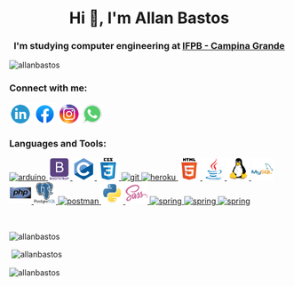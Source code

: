 <h1 align="center">Hi 👋, I'm Allan Bastos</h1>
<h3 align="center">I'm studying computer engineering at <a href="https://www.ifpb.edu.br/campinagrande">IFPB - Campina Grande</a></h3>

<p align="left"> <img src="https://komarev.com/ghpvc/?username=allanbastos&label=Profile%20views&color=0e75b6&style=flat" alt="allanbastos" /> </p>


<h3 align="left">Connect with me:</h3>
<p align="left">
<a href="https://linkedin.com/in/allanbastos98" target="blank"> <img align="center" src="imagens/linkedin_icone.png" alt="allanbastos98" height="40" width="40" /></a>
<a href="https://fb.com/bastosallan98" target="blank"><img align="center" src="imagens/facebook_icone.png" alt="bastosallan98" height="40" width="40" /></a>
<a href="https://instagram.com/poxa_laan" target="blank"><img align="center" src="imagens/instagram_icone.png" alt="poxa_laan" height="40" width="40" /></a>
<a href="https://wa.link/ye9kdb" target="blank"><img align="center" src="imagens/whatsapp.png" alt="whatsapp" height="35" width="35" /></a>  </p>

<h3 align="left">Languages and Tools:</h3>

<p align="left">  <a href="https://www.arduino.cc/" target="_blank"> <img src="https://cdn.worldvectorlogo.com/logos/arduino-1.svg" alt="arduino" width="40" height="40"/> </a>   <a href="https://getbootstrap.com" target="_blank"> <img src="https://raw.githubusercontent.com/devicons/devicon/master/icons/bootstrap/bootstrap-plain-wordmark.svg" alt="bootstrap" width="40" height="40"/> </a>   <a href="https://www.cprogramming.com/" target="_blank"> <img src="https://raw.githubusercontent.com/devicons/devicon/master/icons/c/c-original.svg" alt="c" width="40" height="40"/> </a>   <a href="https://www.w3schools.com/css/" target="_blank"> <img src="https://raw.githubusercontent.com/devicons/devicon/master/icons/css3/css3-original-wordmark.svg" alt="css3" width="40" height="40"/> </a>   <a href="https://git-scm.com/" target="_blank"> <img src="https://www.vectorlogo.zone/logos/git-scm/git-scm-icon.svg" alt="git" width="40" height="40"/> </a>   <a href="https://heroku.com" target="_blank"> <img src="https://www.vectorlogo.zone/logos/heroku/heroku-icon.svg" alt="heroku" width="40" height="40"/> </a> <a href="https://www.w3.org/html/" target="_blank"> <img src="https://raw.githubusercontent.com/devicons/devicon/master/icons/html5/html5-original-wordmark.svg" alt="html5" width="40" height="40"/> </a> <a href="https://www.java.com" target="_blank"> <img src="https://raw.githubusercontent.com/devicons/devicon/master/icons/java/java-original.svg" alt="java" width="40" height="40"/> </a> <a href="https://www.linux.org/" target="_blank"> <img src="https://raw.githubusercontent.com/devicons/devicon/master/icons/linux/linux-original.svg" alt="linux" width="40" height="40"/> </a> <a href="https://www.mysql.com/" target="_blank"> <img src="https://raw.githubusercontent.com/devicons/devicon/master/icons/mysql/mysql-original-wordmark.svg" alt="mysql" width="40" height="40"/> </a> <a href="https://www.php.net" target="_blank"> <img src="https://raw.githubusercontent.com/devicons/devicon/master/icons/php/php-original.svg" alt="php" width="40" height="40"/> </a>  <a href="https://www.postgresql.org" target="_blank"> <img src="https://raw.githubusercontent.com/devicons/devicon/master/icons/postgresql/postgresql-original-wordmark.svg" alt="postgresql" width="40" height="40"/> </a> <a href="https://postman.com" target="_blank"> <img src="https://www.vectorlogo.zone/logos/getpostman/getpostman-icon.svg" alt="postman" width="40" height="40"/> </a> <a href="https://www.python.org" target="_blank"> <img src="https://raw.githubusercontent.com/devicons/devicon/master/icons/python/python-original.svg" alt="python" width="40" height="40"/> </a> <a href="https://sass-lang.com" target="_blank"> <img src="https://raw.githubusercontent.com/devicons/devicon/master/icons/sass/sass-original.svg" alt="sass" width="40" height="40"/> </a> <a href="https://spring.io/" target="_blank"> <img src="https://www.vectorlogo.zone/logos/springio/springio-icon.svg" alt="spring" width="40" height="40"/> </a> 
  <a href="http://tomcat.apache.org/" target="_blank"> <img src="http://tomcat.apache.org/res/images/tomcat.png" alt="spring" width="40" height="40"/> </a>
  <a href="https://maven.apache.org/" target="_blank"> <img src="https://cdn.icon-icons.com/icons2/2107/PNG/512/file_type_maven_icon_130397.png" alt="spring" width="40" height="40"/> </a>
</p>

<br>
<p><img align="center" src="https://github-readme-stats.vercel.app/api/top-langs?username=allanbastos&show_icons=true&locale=en&layout=compact" alt="allanbastos" /></p>

<p>&nbsp;<img align="center" src="https://github-readme-stats.vercel.app/api?username=allanbastos&show_icons=true&locale=en" alt="allanbastos" /></p>

<p><img align="center" src="https://github-readme-streak-stats.herokuapp.com/?user=allanbastos&" alt="allanbastos" /></p>
